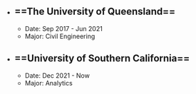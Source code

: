 - ## ==The University of Queensland==
	- Date: Sep 2017 - Jun 2021
	- Major: Civil Engineering
- ## ==University of Southern California==
	- Date: Dec 2021 - Now
	- Major: Analytics